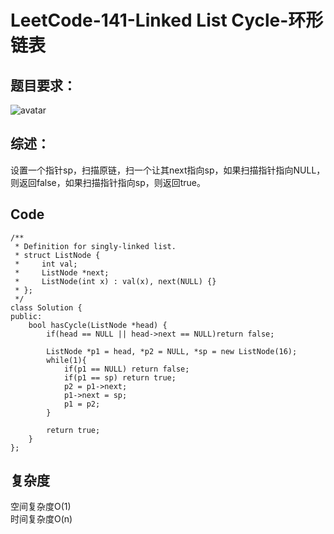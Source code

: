 # LeetCode-141-Linked List Cycle-环形链表

## 题目要求：
![avatar](https:///github.com/JakeChanFangZiyuan20/MyLeetCode/blob/master/img/141.png)


## 综述：
设置一个指针sp，扫描原链，扫一个让其next指向sp，如果扫描指针指向NULL，则返回false，如果扫描指针指向sp，则返回true。  

## Code
```
/**
 * Definition for singly-linked list.
 * struct ListNode {
 *     int val;
 *     ListNode *next;
 *     ListNode(int x) : val(x), next(NULL) {}
 * };
 */
class Solution {
public:
    bool hasCycle(ListNode *head) {
        if(head == NULL || head->next == NULL)return false;

        ListNode *p1 = head, *p2 = NULL, *sp = new ListNode(16);
        while(1){
            if(p1 == NULL) return false;
            if(p1 == sp) return true;
            p2 = p1->next;
            p1->next = sp;
            p1 = p2;
        }
        
        return true;
    }
};
```


## 复杂度
空间复杂度O(1)  
时间复杂度O(n)
